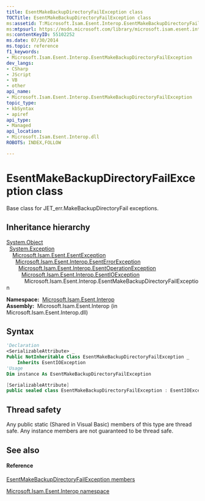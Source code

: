```yaml
---
title: EsentMakeBackupDirectoryFailException class
TOCTitle: EsentMakeBackupDirectoryFailException class
ms:assetid: T:Microsoft.Isam.Esent.Interop.EsentMakeBackupDirectoryFailException
ms:mtpsurl: https://msdn.microsoft.com/library/microsoft.isam.esent.interop.esentmakebackupdirectoryfailexception(v=EXCHG.10)
ms:contentKeyID: 55102252
ms.date: 07/30/2014
ms.topic: reference
f1_keywords:
- Microsoft.Isam.Esent.Interop.EsentMakeBackupDirectoryFailException
dev_langs:
- CSharp
- JScript
- VB
- other
api_name: 
- Microsoft.Isam.Esent.Interop.EsentMakeBackupDirectoryFailException
topic_type: 
- kbSyntax
- apiref
api_type: 
- Managed
api_location: 
- Microsoft.Isam.Esent.Interop.dll
ROBOTS: INDEX,FOLLOW

---
```


# EsentMakeBackupDirectoryFailException class

Base class for JET_err.MakeBackupDirectoryFail exceptions.

## Inheritance hierarchy

[System.Object](https://docs.microsoft.com/dotnet/api/system.object?redirectedfrom=MSDN)  
  [System.Exception](https://docs.microsoft.com/dotnet/api/system.exception?redirectedfrom=MSDN)  
    [Microsoft.Isam.Esent.EsentException](dn292088\(v=exchg.10\).md)  
      [Microsoft.Isam.Esent.Interop.EsentErrorException](dn274314\(v=exchg.10\).md)  
        [Microsoft.Isam.Esent.Interop.EsentOperationException](dn319727\(v=exchg.10\).md)  
          [Microsoft.Isam.Esent.Interop.EsentIOException](dn319595\(v=exchg.10\).md)  
            Microsoft.Isam.Esent.Interop.EsentMakeBackupDirectoryFailException  

**Namespace:**  [Microsoft.Isam.Esent.Interop](hh596136\(v=exchg.10\).md)  
**Assembly:**  Microsoft.Isam.Esent.Interop (in Microsoft.Isam.Esent.Interop.dll)

## Syntax

``` vb
'Declaration
<SerializableAttribute> _
Public NotInheritable Class EsentMakeBackupDirectoryFailException _
    Inherits EsentIOException
'Usage
Dim instance As EsentMakeBackupDirectoryFailException
```

``` csharp
[SerializableAttribute]
public sealed class EsentMakeBackupDirectoryFailException : EsentIOException
```

## Thread safety

Any public static (Shared in Visual Basic) members of this type are thread safe. Any instance members are not guaranteed to be thread safe.

## See also

#### Reference

[EsentMakeBackupDirectoryFailException members](dn334633\(v=exchg.10\).md)

[Microsoft.Isam.Esent.Interop namespace](hh596136\(v=exchg.10\).md)

